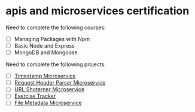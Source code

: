 # apis and microservices certification
Need to complete the following courses:
- [ ] Managing Packages with Npm
- [ ] Basic Node and Express
- [ ] MongoDB and Mongoose

Need to complete the following projects:
- [ ] [Timestamp Microservice](#)
- [ ] [Request Header Parser Microservice](#)
- [ ] [URL Shoterner Microservice](#)
- [ ] [Exercise Tracker](#)
- [ ] [File Metadata Microservice](#)
